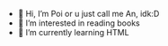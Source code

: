 - 👋 Hi, I’m Poi or u just call me An, idk:D
- 👀 I’m interested in reading books
- 🌱 I’m currently learning HTML 
